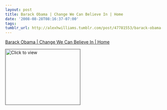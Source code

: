 ```yaml
---
layout: post
title: Barack Obama | Change We Can Believe In | Home
date: '2008-08-28T08:16:37-07:00'
tags: 
tumblr_url: http://alexhwilliams.tumblr.com/post/47781553/barack-obama-change-we-can-believe-in-home
---
```

<a href="https://www.iterasi.net/OpenViewer.aspx?sqrlitid=FNFiO2gYFk6cQaEid5n2tg">Barack Obama | Change We Can Believe In | Home</a><br/><p><a href="https://www.iterasi.net/OpenViewer.aspx?sqrlitid=FNFiO2gYFk6cQaEid5n2tg" target="_blank"> <img src="http://AssetHost01a.iterasi.net/ec2eb670e447/94d5ad32ba6b/ff6f9e86baa1/13e66bdec69f/10871ebb-d7e2-4afa-8e9a-a63d9d6a7250/thumbnail.jpg???20080828151620???q2dcFnPBHxTZnPi7XElKWx8BnbWS2ZWk5ZDjigQt9Tf1t+lXPf0/H/rUHu1GbmwyQ1pkMEPSIKqHEtWGmPi0cyvBBAomcF45siaTXyW93aTAkbz7CO2JKUgAf35Fc6rEeRt71iSUwUO+Db/UpdbQmF/g+gzx79uN+JSFEbV0SpM=" width="240" height="180" style="border:solid 1px #666" alt="Click to view"/></a></p>
